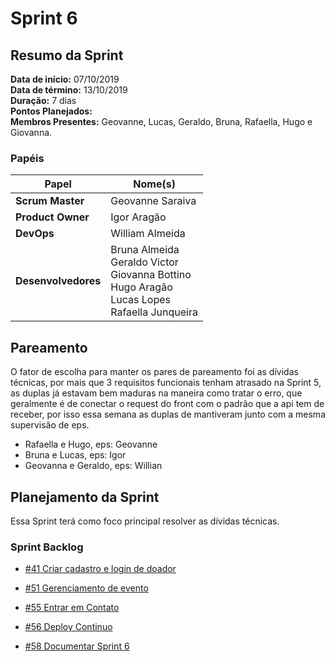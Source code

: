 # Sprint 6

## Resumo da Sprint

**Data de início:** 07/10/2019  
**Data de término:** 13/10/2019  
**Duração:** 7 dias  
**Pontos Planejados:**  
**Membros Presentes:** Geovanne, Lucas, Geraldo, Bruna, Rafaella, Hugo e Giovanna.

### Papéis

|Papel|Nome(s)|
|--|--|
|**Scrum Master**|Geovanne Saraiva|
|**Product Owner**|Igor Aragão|
|**DevOps**|William Almeida|
|**Desenvolvedores**|Bruna Almeida </br> Geraldo Victor </br> Giovanna Bottino </br> Hugo Aragão </br> Lucas Lopes </br> Rafaella Junqueira|

## Pareamento

O fator de escolha para manter os pares de pareamento foi as dívidas técnicas, por mais que 3 requisitos funcionais tenham atrasado na Sprint 5, as duplas já estavam bem maduras na maneira como tratar o erro, que geralmente é de conectar o request do front com o padrão que a api tem de receber, por isso essa semana as duplas de mantiveram junto com a mesma supervisão de eps.

- Rafaella e Hugo, eps: Geovanne
- Bruna e Lucas, eps: Igor
- Geovanna e Geraldo, eps: Willian

## Planejamento da Sprint

Essa Sprint terá como foco principal resolver as dívidas técnicas.

### Sprint Backlog

- [#41 Criar cadastro e login de doador](https://github.com/fga-eps-mds/2019.2-FoodCare/issues/41)

- [#51 Gerenciamento de evento](https://github.com/fga-eps-mds/2019.2-foodcare/issues/51)

- [#55 Entrar em Contato ](https://github.com/fga-eps-mds/2019.2-foodcare/issues/55)

- [#56 Deploy Continuo](https://github.com/fga-eps-mds/2019.2-foodcare/issues/56)

- [#58 Documentar Sprint 6](https://github.com/fga-eps-mds/2019.2-FoodCare/issues/58)

